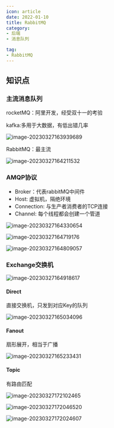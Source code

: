 ```yaml
---
icon: article
date: 2022-01-10
title: RabbitMQ
category:
- 后端
- 消息队列

tag:
- RabbitMQ
---
```


## 知识点

### 主流消息队列

rocketMQ：阿里开发，经受双十一的考验

kafka:多用于大数据，有低出错几率

![image-20230327163939689](./image-20230327163939689.png)



RabbitMQ：最主流

![image-20230327164211532](./image-20230327164211532.png)



### AMQP协议

- Broker：代表rabbitMQ中间件
- Host: 虚拟机，隔绝环境
- Connection: 与生产者消费者的TCP连接
- Channel: 每个线程都会创建一个管道

![image-20230327164330654](./image-20230327164330654.png)

![image-20230327164719176](./image-20230327164719176.png)

![image-20230327164809057](./image-20230327164809057.png)



### Exchange交换机

![image-20230327164918617](./image-20230327164918617.png)



#### Direct

直接交换机，只发到对应Key的队列

![image-20230327165034096](./image-20230327165034096.png)



#### Fanout

扇形展开，相当于广播

![image-20230327165233431](./image-20230327165233431.png)



#### Topic

有路由匹配

![image-20230327172102465](./image-20230327172102465.png)

![image-20230327172046520](./image-20230327172046520.png)



![image-20230327172024607](D:\Typora\Markdown\后端\消息队列\image-20230327172024607.png)